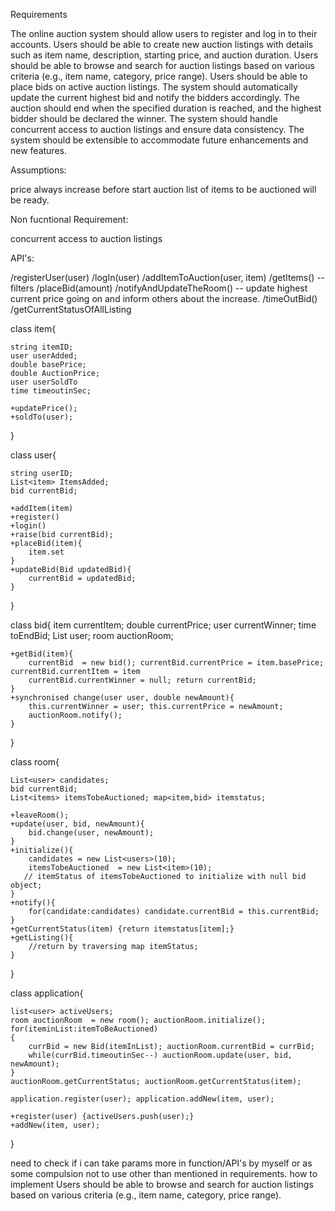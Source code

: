 Requirements

The online auction system should allow users to register and log in to their accounts.
Users should be able to create new auction listings with details such as item name, description, starting price, and auction duration.
Users should be able to browse and search for auction listings based on various criteria (e.g., item name, category, price range).
Users should be able to place bids on active auction listings.
The system should automatically update the current highest bid and notify the bidders accordingly.
The auction should end when the specified duration is reached, and the highest bidder should be declared the winner.
The system should handle concurrent access to auction listings and ensure data consistency.
The system should be extensible to accommodate future enhancements and new features.

Assumptions: 

price always increase 
before start auction list of items to be auctioned will be ready.

Non fucntional Requirement:

concurrent access to auction listings

API's:

/registerUser(user)
/logIn(user)
/addItemToAuction(user, item)
/getItems() -- filters
/placeBid(amount)
/notifyAndUpdateTheRoom() -- update highest current price going on and inform others about the increase.
/timeOutBid()
/getCurrentStatusOfAllListing


class item{

    string itemID;
    user userAdded;
    double basePrice;
    double AuctionPrice;
    user userSoldTo
    time timeoutinSec;

    +updatePrice();
    +soldTo(user);
}

class user{

    string userID;
    List<item> ItemsAdded;
    bid currentBid;

    +addItem(item)
    +register()
    +login()
    +raise(bid currentBid);
    +placeBid(item){
        item.set
    }
    +updateBid(Bid updatedBid){
        currentBid = updatedBid;
    }
}

class bid{
    item currentItem; double currentPrice; user currentWinner; time toEndBid;
    List<users> user;
    room auctionRoom;

    +getBid(item){
        currentBid  = new bid(); currentBid.currentPrice = item.basePrice; currentBid.currentItem = item
        currentBid.currentWinner = null; return currentBid;
    }
    +synchronised change(user user, double newAmount){
        this.currentWinner = user; this.currentPrice = newAmount;
        auctionRoom.notify();
    }

}

class room{

    List<user> candidates;
    bid currentBid; 
    List<items> itemsTobeAuctioned; map<item,bid> itemstatus;

    +leaveRoom();
    +update(user, bid, newAmount){
        bid.change(user, newAmount);
    }
    +initialize(){
        candidates = new List<users>(10);
        itemsTobeAuctioned  = new List<item>(10);
       // itemStatus of itemsTobeAuctioned to initialize with null bid object;
    }
    +notify(){
        for(candidate:candidates) candidate.currentBid = this.currentBid;
    }
    +getCurrentStatus(item) {return itemstatus[item];}
    +getListing(){
        //return by traversing map itemStatus;
    } 
}

class application{

    list<user> activeUsers;
    room auctionRoom  = new room(); auctionRoom.initialize();
    for(iteminList:itemToBeAuctioned)
    {
        currBid = new Bid(itemInList); auctionRoom.currentBid = currBid;
        while(currBid.timeoutinSec--) auctionRoom.update(user, bid, newAmount);
    }
    auctionRoom.getCurrentStatus; auctionRoom.getCurrentStatus(item);

    application.register(user); application.addNew(item, user);

    +register(user) {activeUsers.push(user);}
    +addNew(item, user);
}



need to check if i can take params more in function/API's by myself or as some compulsion not to use other than mentioned in requirements.
how to implement Users should be able to browse and search for auction listings based on various criteria (e.g., item name, category, price range).
